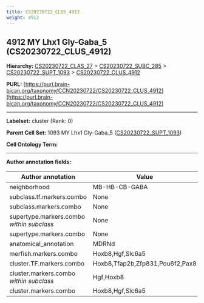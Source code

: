 ```yaml
---
title: CS20230722_CLUS_4912
weight: 4912
---
```

## 4912 MY Lhx1 Gly-Gaba_5 (CS20230722_CLUS_4912)
<b>Hierarchy: </b>
[CS20230722_CLAS_27](../CS20230722_CLAS_27) >
[CS20230722_SUBC_285](../CS20230722_SUBC_285) >
[CS20230722_SUPT_1093](../CS20230722_SUPT_1093) >
[CS20230722_CLUS_4912](../CS20230722_CLUS_4912)

**PURL:** [https://purl.brain-bican.org/taxonomy/CCN20230722/CS20230722_CLUS_4912](https://purl.brain-bican.org/taxonomy/CCN20230722/CS20230722_CLUS_4912)

---


**Labelset:** cluster (Rank: 0)

**Parent Cell Set:** 1093 MY Lhx1 Gly-Gaba_5 ([CS20230722_SUPT_1093](../CS20230722_SUPT_1093))



**Cell Ontology Term:** 

[MARKER GENES.]: #


---

[TRANSFERRED ANNOTATIONS.]: #


[AUTHOR ANNOTATION FIELDS.]: #


**Author annotation fields:**

| Author annotation | Value |
|-------------------|-------|
|neighborhood|MB-HB-CB-GABA|
|subclass.tf.markers.combo|None|
|subclass.markers.combo|None|
|supertype.markers.combo _within subclass_|None|
|supertype.markers.combo|None|
|anatomical_annotation|MDRNd|
|merfish.markers.combo|Hoxb8,Hgf,Slc6a5|
|cluster.TF.markers.combo|Hoxb8,Tfap2b,Zfp831,Pou6f2,Pax8|
|cluster.markers.combo _within subclass_|Hgf,Hoxb8|
|cluster.markers.combo|Hoxb8,Hgf,Slc6a5|
